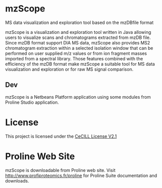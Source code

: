 # mzScope
MS data visualization and exploration tool based on the mzDBfile format

mzScope is a visualization and exploration tool written in Java allowing users to visualize scans and chromatograms extracted from mzDB file. Since mzDB format support DIA MS data, mzScope also provides MS2 chromatogram extraction within a selected isolation window that can be performed on user supplied m/z values or from ion fragment masses imported from a spectral library. Those features combined with the efficiency of the mzDB format make mzScope a suitable tool for MS data visualization and exploration or for raw MS signal comparison.

## Dev

mzScope is a Netbeans Platform application using some modules from Proline Studio application.

# License

This project is licensed under the [CeCILL License V2.1](http://www.cecill.info/licences/Licence_CeCILL_V2.1-en.html)

# Proline Web Site
 
 mzScope is downloadable from Proline web site.
 Visit http://www.profiproteomics.fr/proline for Proline Suite documentation and downloads.

